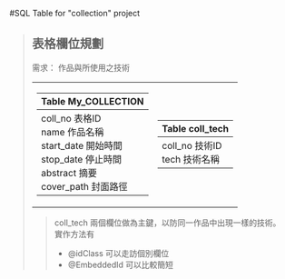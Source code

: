 #SQL Table for "collection" project

> ## 表格欄位規劃
> 需求：
> 作品與所使用之技術
> <table><tr><td>

Table My_COLLECTION|
 ---|
coll_no 表格ID<br> name 作品名稱<br> start_date 開始時間<br> stop_date 停止時間<br> abstract 摘要<br> cover_path 封面路徑|

</td>
<td>

Table coll_tech|
---|
coll_no 技術ID<br> tech 技術名稱 |

</td></tr></table>


> coll_tech 兩個欄位做為主鍵，以防同一作品中出現一樣的技術。  
> 實作方法有
>  + @idClass 可以走訪個別欄位
>  + @EmbeddedId 可以比較簡短